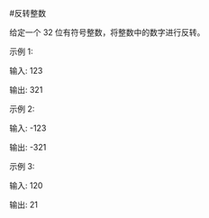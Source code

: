#反转整数

给定一个 32 位有符号整数，将整数中的数字进行反转。

示例 1:

输入: 123

输出: 321


 示例 2:

输入: -123

输出: -321


示例 3:

输入: 120

输出: 21

